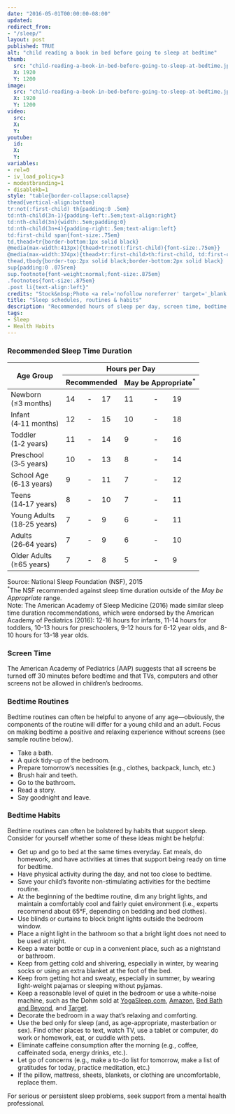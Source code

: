 ```yaml
---
date: "2016-05-01T00:00:00-08:00"
updated:
redirect_from:
- "/sleep/"
layout: post
published: TRUE
alt: "child reading a book in bed before going to sleep at bedtime"
thumb:
  src: "child-reading-a-book-in-bed-before-going-to-sleep-at-bedtime.jpg"
  X: 1920
  Y: 1200
image:
  src: "child-reading-a-book-in-bed-before-going-to-sleep-at-bedtime.jpg"
  X: 1920
  Y: 1200
video:
  src:
  X:
  Y:
youtube:
  id:
  X:
  Y:
variables:
- rel=0
- iv_load_policy=3
- modestbranding=1
- disablekb=1
style: "table{border-collapse:collapse}
thead{vertical-align:bottom}
tr:not(:first-child) th{padding:0 .5em}
td:nth-child(3n-1){padding-left:.5em;text-align:right}
td:nth-child(3n){width:.5em;padding:0}
td:nth-child(3n+4){padding-right:.5em;text-align:left}
td:first-child span{font-size:.75em}
td,thead>tr{border-bottom:1px solid black}
@media(max-width:413px){thead>tr:not(:first-child){font-size:.75em}}
@media(max-width:374px){thead>tr:first-child>th:first-child, td:first-child{font-size:.75em}}
thead,tbody{border-top:2px solid black;border-bottom:2px solid black}
sup{padding:0 .075rem}
sup.footnote{font-weight:normal;font-size:.875em}
.footnotes{font-size:.875em}
.post li{text-align:left}"
credits: "Stock&nbsp;Photo <a rel='nofollow noreferrer' target='_blank' href='https://www.stocksy.com/3643129/boy-reads-in-bed-by-lamp-light'>&copy;</a>&nbsp;Jennifer Bogle"
title: "Sleep schedules, routines & habits"
description: "Recommended hours of sleep per day, screen time, bedtime routines, and habits for supporting healthy sleep."
tags:
- Sleep
- Health Habits
---
```

<h3>Recommended Sleep Time Duration</h3>
<table class="center">
	<thead>
		<tr>
			<th rowspan="2">Age&nbsp;Group</th>
			<th colspan="6">Hours per&nbsp;Day</th>
		</tr>
		<tr>
			<th colspan="3">Recommended</th>
			<th colspan="3">May&nbsp;be Appropriate<sup>*</sup></th>
		</tr>
	</thead>
	<tbody>
		<tr>
			<td>Newborn<br><span>(&le;3 months)</span></td>
			<td>14</td>
			<td>&#8209;</td>
			<td>17</td>
			<td>11</td>
			<td>&#8209;</td>
			<td>19</td>
		</tr>
		<tr>
			<td>Infant<br><span>(4&#8209;11 months)</span></td>
			<td>12</td>
			<td>&#8209;</td>
			<td>15</td>
			<td>10</td>
			<td>&#8209;</td>
			<td>18</td>
		</tr>
		<tr>
			<td>Toddler<br><span>(1&#8209;2 years)</span></td>
			<td>11</td>
			<td>&#8209;</td>
			<td>14</td>
			<td>9</td>
			<td>&#8209;</td>
			<td>16</td>
		</tr>
		<tr>
			<td>Preschool<br><span>(3&#8209;5 years)</span></td>
			<td>10</td>
			<td>&#8209;</td>
			<td>13</td>
			<td>8</td>
			<td>&#8209;</td>
			<td>14</td>
		</tr>
		<tr>
			<td>School&nbsp;Age<br><span>(6&#8209;13 years)</span></td>
			<td>9</td>
			<td>&#8209;</td>
			<td>11</td>
			<td>7</td>
			<td>&#8209;</td>
			<td>12</td>
		</tr>
		<tr>
			<td>Teens<br><span>(14&#8209;17 years)</span></td>
			<td>8</td>
			<td>&#8209;</td>
			<td>10</td>
			<td>7</td>
			<td>&#8209;</td>
			<td>11</td>
		</tr>
		<tr>
			<td>Young&nbsp;Adults<br><span>(18&#8209;25 years)</span></td>
			<td>7</td>
			<td>&#8209;</td>
			<td>9</td>
			<td>6</td>
			<td>&#8209;</td>
			<td>11</td>
		</tr>
		<tr>
			<td>Adults<br><span>(26&#8209;64 years)</span></td>
			<td>7</td>
			<td>&#8209;</td>
			<td>9</td>
			<td>6</td>
			<td>&#8209;</td>
			<td>10</td>
		</tr>
		<tr>
			<td>Older&nbsp;Adults<br><span>(&ge;65 years)</span></td>
			<td>7</td>
			<td>&#8209;</td>
			<td>8</td>
			<td>5</td>
			<td>&#8209;</td>
			<td>9</td>
		</tr>
	</tbody>
</table>
<div class="footnotes">
	Source: National Sleep Foundation (NSF), 2015<br>
	<sup>*</sup>The NSF recommended against sleep time duration outside of the <i>May be Appropriate</i> range.<br>
	Note: The American Academy of Sleep Medicine (2016) made similar sleep time duration recommendations, which were endorsed by the American Academy of Pediatrics (2016): 12-16 hours for infants, 11-14 hours for toddlers, 10-13 hours for preschoolers, 9-12 hours for 6-12 year olds, and 8-10 hours for 13-18 year olds.
</div>
<h3>Screen Time</h3>
<p>The American Academy of Pediatrics (AAP) suggests that all screens be turned off 30 minutes before bedtime and that TVs, computers and other screens not be allowed in children’s bedrooms.</p>
<h3>Bedtime Routines</h3>
<p>Bedtime routines can often be helpful to anyone of any age&mdash;obviously, the components of the routine will differ for a young child and an adult. Focus on making bedtime a positive and relaxing experience without screens (see sample routine below). </p>
<ul>
	<li>Take a bath.</li>
	<li>A quick tidy-up of the bedroom.</li>
	<li>Prepare tomorrow’s necessities (e.g., clothes, backpack, lunch, etc.)</li>
	<li>Brush hair and teeth.</li>
	<li>Go to the bathroom.</li>
	<li>Read a story.</li>
	<li>Say goodnight and leave.</li>
</ul>
<h3>Bedtime Habits</h3>
<p>Bedtime routines can often be bolstered by habits that support sleep. Consider for yourself whether some of these ideas might be helpful:</p>
<ul>
	<li>Get up and go to bed at the same times everyday. Eat meals, do homework, and have activities at times that support being ready on time for bedtime.</li>
	<li>Have physical activity during the day, and not too close to bedtime.</li>
	<li>Save your child’s favorite non-stimulating activities for the bedtime routine.</li>
	<li>At the beginning of the bedtime routine, dim any bright lights, and maintain a comfortably cool and fairly quiet environment (i.e., experts recommend about 65&deg;F, depending on bedding and bed clothes).</li>
	<li>Use blinds or curtains to block bright lights outside the bedroom window.</li>
	<li>Place a night light in the bathroom so that a bright light does not need to be used at night.</li>
	<li>Keep a water bottle or cup in a convenient place, such as a nightstand or bathroom.</li>
	<li>Keep from getting cold and shivering, especially in winter, by wearing socks or using an extra blanket at the foot of the bed.</li>
	<li>Keep from getting hot and sweaty, especially in summer, by wearing light-weight pajamas or sleeping without pyjamas.</li>
	<li>Keep a reasonable level of quiet in the bedroom or use a white-noise machine, such as the Dohm sold at <a rel="nofollow noreferrer" target="_blank" href="https://yogasleep.com/collections/dohm-sound-machines">YogaSleep.com</a>, <a rel="nofollow noreferrer" target="_blank" href="https://www.amazon.com/s/?field-keywords=dohm">Amazon</a>, <a rel="nofollow noreferrer" target="_blank" href="https://www.bedbathandbeyond.com/store/s/dohm">Bed Bath and Beyond</a>, and <a rel="nofollow noreferrer" target="_blank" href="https://www.target.com/s?searchTerm=dohm">Target</a>.</li>
	<li>Decorate the bedroom in a way that’s relaxing and comforting.</li>
	<li>Use the bed only for sleep (and, as age-appropriate, masterbation or sex). Find other places to text, watch TV, use a tablet or computer, do work or homework, eat, or cuddle with pets.</li>
	<li>Eliminate caffeine consumption after the morning (e.g., coffee, caffeinated soda, energy drinks, etc.).</li>
	<li>Let go of concerns (e.g., make a to-do list for tomorrow, make a list of gratitudes for today, practice meditation, etc.)</li>
	<li>If the pillow, mattress, sheets, blankets, or clothing are uncomfortable, replace them.</li>
</ul>
<p>For serious or persistent sleep problems, seek support from a mental health professional.</p>